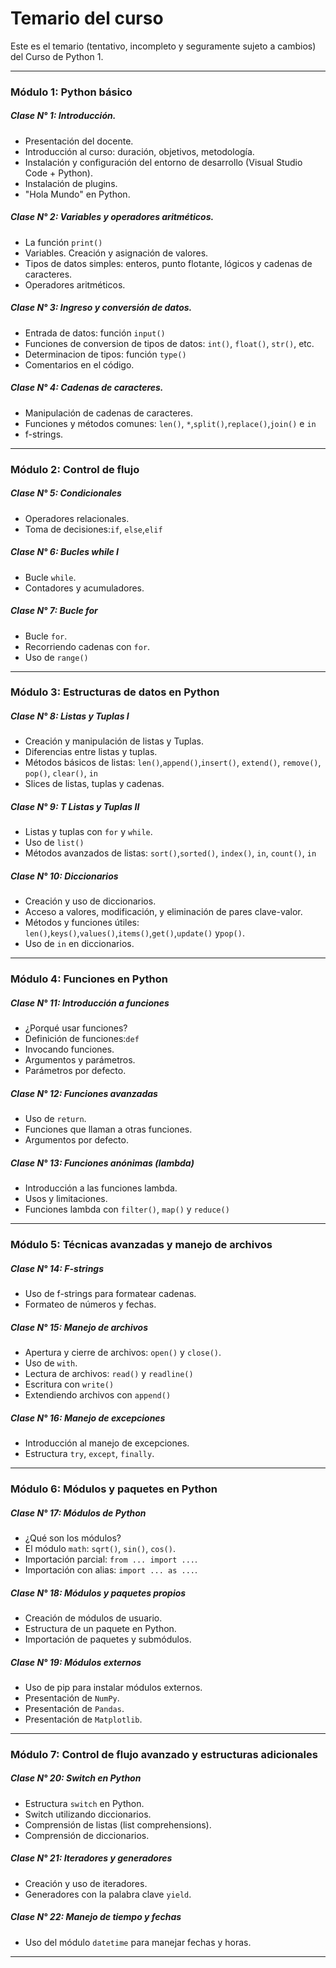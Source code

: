 # Temario del curso
Este es el temario (tentativo, incompleto y seguramente sujeto a cambios) del Curso de Python 1.

----

### Módulo 1: Python básico

##### Clase N° 1: Introducción.
* Presentación del docente.
* Introducción al curso: duración, objetivos, metodología.
* Instalación y configuración del entorno de desarrollo (Visual Studio Code + Python).
* Instalación de plugins.
* "Hola Mundo" en Python.

##### Clase N° 2: Variables y operadores aritméticos.
* La función `print()`
* Variables. Creación y asignación de valores.
* Tipos de datos simples: enteros, punto flotante, lógicos y cadenas de caracteres.
* Operadores aritméticos.

##### Clase N° 3: Ingreso y conversión de datos.
* Entrada de datos: función `input()`
* Funciones de conversion de tipos de datos: `int()`, `float()`, `str()`, etc.
* Determinacion de tipos: función `type()`
* Comentarios en el código.

##### Clase N° 4: Cadenas de caracteres.
* Manipulación de cadenas de caracteres.
* Funciones y métodos comunes: `len()`, `*`,`split()`,`replace()`,`join()` e `in`
* f-strings.

----

### Módulo 2: Control de flujo

##### Clase N° 5: Condicionales
* Operadores relacionales.
* Toma de decisiones:`if`, `else`,`elif`

##### Clase N° 6: Bucles while I
* Bucle `while`.
* Contadores y acumuladores.

##### Clase N° 7: Bucle for
* Bucle `for`.
* Recorriendo cadenas con `for`.
* Uso de `range()`

----

### Módulo 3: Estructuras de datos en Python

##### Clase N° 8: Listas y Tuplas I
* Creación y manipulación de listas y Tuplas.
* Diferencias entre listas y tuplas.
* Métodos básicos de listas: `len()`,`append()`,`insert()`,
 `extend()`, `remove()`, `pop()`, `clear()`, `in`
* Slices de listas, tuplas y cadenas.


##### Clase N° 9: T Listas y Tuplas II
* Listas y tuplas con `for` y `while`.
* Uso de `list()`
* Métodos avanzados de listas: `sort()`,`sorted()`, `index()`, `in`, `count()`, `in`


##### Clase N° 10: Diccionarios
* Creación y uso de diccionarios.
* Acceso a valores, modificación, y eliminación de pares clave-valor.
* Métodos y funciones útiles: `len()`,`keys()`,`values()`,`items()`,`get()`,`update()` y`pop()`.
* Uso de `in` en diccionarios.

----

### Módulo 4: Funciones en Python

##### Clase N° 11: Introducción a funciones
* ¿Porqué usar funciones?
* Definición de funciones:`def`
* Invocando funciones.
* Argumentos y parámetros.
* Parámetros por defecto.

##### Clase N° 12: Funciones avanzadas
* Uso de `return`.
* Funciones que llaman a otras funciones.
* Argumentos por defecto.

##### Clase N° 13: Funciones anónimas (lambda)
* Introducción a las funciones lambda.
* Usos y limitaciones.
* Funciones lambda con `filter()`, `map()` y `reduce()`

----

### Módulo 5: Técnicas avanzadas y manejo de archivos

##### Clase N° 14: F-strings
* Uso de f-strings para formatear cadenas.
* Formateo de números y fechas.

##### Clase N° 15: Manejo de archivos
* Apertura y cierre de archivos: `open()` y `close()`.
* Uso de `with`.
* Lectura de archivos: `read()` y `readline()`
* Escritura con `write()`
* Extendiendo archivos con `append()`

##### Clase N° 16: Manejo de excepciones
* Introducción al manejo de excepciones.
* Estructura `try`, `except`, `finally`.

----

### Módulo 6: Módulos y paquetes en Python

##### Clase N° 17: Módulos de Python
* ¿Qué son los módulos?
* El módulo `math`: `sqrt()`, `sin()`, `cos()`.
* Importación parcial: `from ... import ...`.
* Importación con alias: `import ... as ...`.

##### Clase N° 18: Módulos y paquetes propios
* Creación de módulos de usuario.
* Estructura de un paquete en Python.
* Importación de paquetes y submódulos.

##### Clase N° 19: Módulos externos
* Uso de pip para instalar módulos externos.
* Presentación de `NumPy`.
* Presentación de `Pandas`.
* Presentación de `Matplotlib`.


----

### Módulo 7: Control de flujo avanzado y estructuras adicionales

##### Clase N° 20: Switch en Python
* Estructura `switch` en Python.
* Switch utilizando diccionarios.
* Comprensión de listas (list comprehensions).
* Comprensión de diccionarios.

##### Clase N° 21: Iteradores y generadores
* Creación y uso de iteradores.
* Generadores con la palabra clave `yield`.

##### Clase N° 22: Manejo de tiempo y fechas
* Uso del módulo `datetime` para manejar fechas y horas.

----
